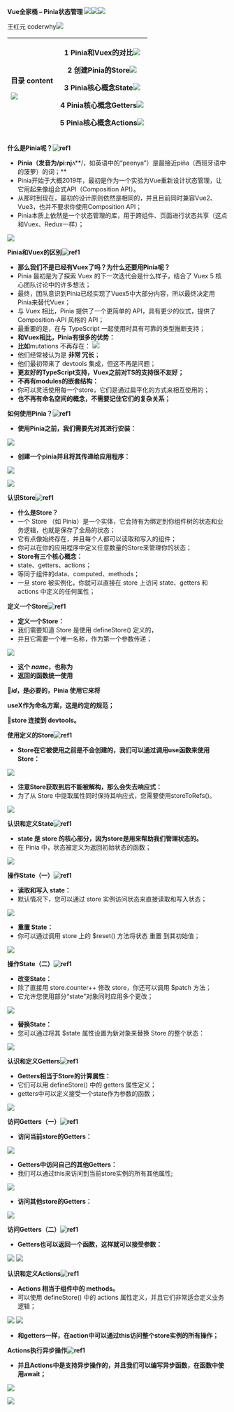﻿**Vue全家桶 – Pinia状态管理 ![](./image/Aspose.Words.868dc968-c6c6-42b7-8030-0cfbe9a2fa5e.001.png)![](./image/Aspose.Words.868dc968-c6c6-42b7-8030-0cfbe9a2fa5e.002.png)![](./image/Aspose.Words.868dc968-c6c6-42b7-8030-0cfbe9a2fa5e.003.png)**

王红元 coderwhy![](./image/Aspose.Words.868dc968-c6c6-42b7-8030-0cfbe9a2fa5e.004.png)

|<p>**目录 content**</p><p>![](./image/Aspose.Words.868dc968-c6c6-42b7-8030-0cfbe9a2fa5e.005.png)</p>|<p>1	 **Pinia和Vuex的对比![](./image/Aspose.Words.868dc968-c6c6-42b7-8030-0cfbe9a2fa5e.006.png)**</p><p>2	 **创建Pinia的Store![](./image/Aspose.Words.868dc968-c6c6-42b7-8030-0cfbe9a2fa5e.007.png)**</p><p>3	 **Pinia核心概念State![](./image/Aspose.Words.868dc968-c6c6-42b7-8030-0cfbe9a2fa5e.008.png)**</p><p>4	 **Pinia核心概念Getters![](./image/Aspose.Words.868dc968-c6c6-42b7-8030-0cfbe9a2fa5e.009.png)**</p><p>5	 **Pinia核心概念Actions![](./image/Aspose.Words.868dc968-c6c6-42b7-8030-0cfbe9a2fa5e.010.png)**</p>|
| :- | - |

**什么是Pinia呢？![ref1]**

- **Pinia（发音为/piːnj**ʌ**/，如英语中的“peenya”）是最接近piña（西班牙语中的菠萝）的词；**
- Pinia开始于大概2019年，最初是作为一个实验为Vue重新设计状态管理，让它用起来像组合式API（Composition API）。
- 从那时到现在，最初的设计原则依然是相同的，并且目前同时兼容Vue2、Vue3，也并不要求你使用Composition API；
- Pinia本质上依然是一个状态管理的库，用于跨组件、页面进行状态共享（这点和Vuex、Redux一样）；

![](./image/Aspose.Words.868dc968-c6c6-42b7-8030-0cfbe9a2fa5e.012.png)

**Pinia和Vuex的区别![ref1]**

- **那么我们不是已经有Vuex了吗？为什么还要用Pinia呢？**
- Pinia 最初是为了探索 Vuex 的下一次迭代会是什么样子，结合了 Vuex 5 核心团队讨论中的许多想法；
- 最终，团队意识到Pinia已经实现了Vuex5中大部分内容，所以最终决定用Pinia来替代Vuex；
- 与 Vuex 相比，Pinia 提供了一个更简单的 API，具有更少的仪式，提供了 Composition-API 风格的 API；
- 最重要的是，在与 TypeScript 一起使用时具有可靠的类型推断支持；
- **和Vuex相比，Pinia有很多的优势：**
- **比如**mutations 不再存在： ![](./image/Aspose.Words.868dc968-c6c6-42b7-8030-0cfbe9a2fa5e.013.jpeg)
- 他们经常被认为是 **非常 冗长**； 
- 他们最初带来了 devtools 集成，但这不再是问题； 
- **更友好的TypeScript支持，Vuex之前对TS的支持很不友好；** 
- **不再有modules的嵌套结构：** 
- 你可以灵活使用每一个store，它们是通过扁平化的方式来相互使用的； 
- **也不再有命名空间的概念，不需要记住它们的复杂关系；** 

**如何使用Pinia？![ref1]**

- **使用Pinia之前，我们需要先对其进行安装：**

![](./image/Aspose.Words.868dc968-c6c6-42b7-8030-0cfbe9a2fa5e.014.png)

- **创建一个pinia并且将其传递给应用程序：**

![](./image/Aspose.Words.868dc968-c6c6-42b7-8030-0cfbe9a2fa5e.015.png)

![](./image/Aspose.Words.868dc968-c6c6-42b7-8030-0cfbe9a2fa5e.016.png)

**认识Store![ref1]**

- **什么是Store？**
- 一个 Store （如 Pinia）是一个实体，它会持有为绑定到你组件树的状态和业务逻辑，也就是保存了全局的状态；
- 它有点像始终存在，并且每个人都可以读取和写入的组件；
- 你可以在你的应用程序中定义任意数量的Store来管理你的状态；
- **Store有三个核心概念：**
- state、getters、actions；
- 等同于组件的data、computed、methods；
- 一旦 store 被实例化，你就可以直接在 store 上访问 state、getters 和 actions 中定义的任何属性；

**定义一个Store![ref1]**

- **定义一个Store：**
- 我们需要知道 Store 是使用 defineStore() 定义的，
- 并且它需要一个唯一名称，作为第一个参数传递；

![](./image/Aspose.Words.868dc968-c6c6-42b7-8030-0cfbe9a2fa5e.017.png)

- **这个 *name*，也称为**
- **返回的函数统一使用**

***id*，是必要的，Pinia 使用它来将**

**useX作为命名方案，这是约定的规范；**

**store 连接到 devtools。**

**使用定义的Store![ref1]**

- **Store在它被使用之前是不会创建的，我们可以通过调用use函数来使用Store：**

![](./image/Aspose.Words.868dc968-c6c6-42b7-8030-0cfbe9a2fa5e.018.png)

- **注意Store获取到后不能被解构，那么会失去响应式：**
- 为了从 Store 中提取属性同时保持其响应式，您需要使用storeToRefs()。

![](./image/Aspose.Words.868dc968-c6c6-42b7-8030-0cfbe9a2fa5e.019.png)

**认识和定义State![ref1]**

- **state 是 store 的核心部分，因为store是用来帮助我们管理状态的。**
- 在 Pinia 中，状态被定义为返回初始状态的函数；

![](./image/Aspose.Words.868dc968-c6c6-42b7-8030-0cfbe9a2fa5e.020.png)

**操作State（一）![ref1]**

- **读取和写入 state：**
- 默认情况下，您可以通过 store 实例访问状态来直接读取和写入状态；

![](./image/Aspose.Words.868dc968-c6c6-42b7-8030-0cfbe9a2fa5e.021.png)

- **重置 State：**
- 你可以通过调用 store 上的 $reset() 方法将状态 重置 到其初始值；

![](./image/Aspose.Words.868dc968-c6c6-42b7-8030-0cfbe9a2fa5e.022.png)

**操作State（二）![ref1]**

- **改变State：**
- 除了直接用 store.counter++ 修改 store，你还可以调用 $patch 方法；
- 它允许您使用部分“state”对象同时应用多个更改；

![](./image/Aspose.Words.868dc968-c6c6-42b7-8030-0cfbe9a2fa5e.023.png)

- **替换State：**
- 您可以通过将其 $state 属性设置为新对象来替换 Store 的整个状态：

![](./image/Aspose.Words.868dc968-c6c6-42b7-8030-0cfbe9a2fa5e.024.png)


**认识和定义Getters![ref1]**

- **Getters相当于Store的计算属性：**
- 它们可以用 defineStore() 中的 getters 属性定义；
- getters中可以定义接受一个state作为参数的函数；

![](./image/Aspose.Words.868dc968-c6c6-42b7-8030-0cfbe9a2fa5e.025.jpeg)

**访问Getters（一）![ref1]**

- **访问当前store的Getters：**

![](./image/Aspose.Words.868dc968-c6c6-42b7-8030-0cfbe9a2fa5e.026.png)

- **Getters中访问自己的其他Getters：**
- 我们可以通过this来访问到当前store实例的所有其他属性;

![](./image/Aspose.Words.868dc968-c6c6-42b7-8030-0cfbe9a2fa5e.027.png)

- **访问其他store的Getters：**

![](./image/Aspose.Words.868dc968-c6c6-42b7-8030-0cfbe9a2fa5e.028.png)

**访问Getters（二）![ref1]**

- **Getters也可以返回一个函数，这样就可以接受参数：**

![](./image/Aspose.Words.868dc968-c6c6-42b7-8030-0cfbe9a2fa5e.029.jpeg) ![](./image/Aspose.Words.868dc968-c6c6-42b7-8030-0cfbe9a2fa5e.030.png)


**认识和定义Actions![ref1]**

- **Actions 相当于组件中的 methods。**
- 可以使用 defineStore() 中的 actions 属性定义，并且它们非常适合定义业务逻辑；

![](./image/Aspose.Words.868dc968-c6c6-42b7-8030-0cfbe9a2fa5e.031.png) ![](./image/Aspose.Words.868dc968-c6c6-42b7-8030-0cfbe9a2fa5e.032.png)

- **和getters一样，在action中可以通过this访问整个store实例的所有操作；**

**Actions执行异步操作![ref1]**

- **并且Actions中是支持异步操作的，并且我们可以编写异步函数，在函数中使用await；**

![](./image/Aspose.Words.868dc968-c6c6-42b7-8030-0cfbe9a2fa5e.033.jpeg)

![](./image/Aspose.Words.868dc968-c6c6-42b7-8030-0cfbe9a2fa5e.034.png)

[ref1]: ./image/Aspose.Words.868dc968-c6c6-42b7-8030-0cfbe9a2fa5e.011.png
